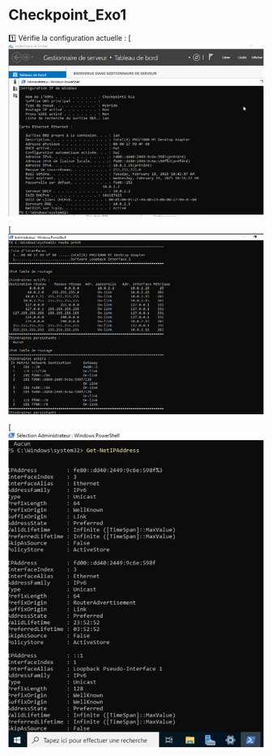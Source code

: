 # Checkpoint_Exo1
1️⃣ Vérifie la configuration actuelle :
[![verif_config](https://github.com/fcisse-c/Checkpoint_Exo1/blob/main/verif_config.png)

[![route_print](https://github.com/fcisse-c/Checkpoint_Exo1/blob/main/route_print.png)

[![Get-NetIPAdress](https://github.com/fcisse-c/Checkpoint_Exo1/blob/main/Get-NetIPAdress.png)

